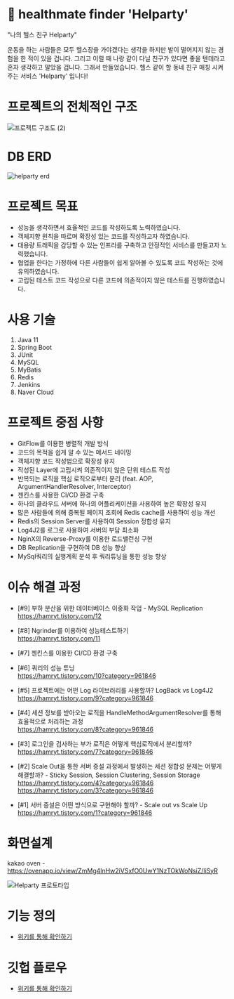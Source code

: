 # 💪 healthmate finder 'Helparty' 

"나의 헬스 친구 Helparty"

운동을 하는 사람들은 모두 헬스장을 가야겠다는 생각을 하지만 발이 떨어지지 않는 경험을 한 적이 있을 겁니다. 
그리고 이럴 때 나랑 같이 다닐 친구가 있다면 좋을 텐데라고 혼자 생각하고 말았을 겁니다. 
그래서 만들었습니다. 
헬스 같이 할 동네 친구 매칭 시켜주는 서비스 'Helparty' 입니다!   

# 프로젝트의 전체적인 구조

![프로젝트 구조도 (2)](https://user-images.githubusercontent.com/25305130/126603634-65653d56-3908-4214-9af8-37a95d6d12bb.png)


# DB ERD
![helparty erd](https://user-images.githubusercontent.com/25305130/121939907-7e1ce000-cd88-11eb-8997-f84f2f6e4e8f.png)



# 프로젝트 목표
- 성능을 생각하면서 효율적인 코드를 작성하도록 노력하였습니다.
- 객체지향 원칙을 따르며 확장성 있는 코드를 작성하고자 하였습니다.
- 대용량 트래픽을 감당할 수 있는 인프라를 구축하고 안정적인 서비스를 만들고자 노력했습니다.
- 협업을 한다는 가정하에 다른 사람들이 쉽게 알아볼 수 있도록 코드 작성하는 것에 유의하였습니다.
- 고립된 테스트 코드 작성으로 다른 코드에 의존적이지 않은 테스트를 진행하였습니다. 

# 사용 기술
1. Java 11
2. Spring Boot
3. JUnit
4. MySQL
5. MyBatis
6. Redis
7. Jenkins
8. Naver Cloud 

# 프로젝트 중점 사항
- GitFlow를 이용한 병렬적 개발 방식
- 코드의 목적을 쉽게 알 수 있는 메서드 네이밍
- 객체지향 코드 작성법으로 확장성 유지
- 작성된 Layer에 고립시켜 의존적이지 않은 단위 테스트 작성
- 반복되는 로직을 핵심 로직으로부터 분리 (feat. AOP, ArgumentHandlerResolver, Interceptor)
- 젠킨스를 사용한 CI/CD 환경 구축
- 하나의 클라우드 서버에 하나의 어플리케이션을 사용하여 높은 확장성 유지
- 많은 사람들에 의해 중복될 페이지 조회에 Redis cache를 사용하여 성능 개선
- Redis의 Session Server를 사용하여 Session 정합성 유지
- Log4J2를 로그로 사용하여 서버의 부담 최소화
- NginX의 Reverse-Proxy를 이용한 로드밸런싱 구현
- DB Replication을 구현하여 DB 성능 향상
- MySql쿼리의 실행계획 분석 후 쿼리튜닝을 통한 성능 향상


# 이슈 해결 과정
- [#9] 부하 분산을 위한 데이터베이스 이중화 작업 - MySQL Replication   
https://hamryt.tistory.com/12
- [#8] Ngrinder를 이용하여 성능테스트하기      
https://hamryt.tistory.com/11
- [#7] 젠킨스를 이용한 CI/CD 환경 구축      
  
- [#6] 쿼리의 성능 튜닝   
https://hamryt.tistory.com/10?category=961846   
- [#5] 프로젝트에는 어떤 Log 라이브러리를 사용할까? LogBack vs Log4J2   
https://hamryt.tistory.com/9?category=961846   
- [#4] 세션 정보를 받아오는 로직을 HandleMethodArgumentResolver를 통해 효율적으로 처리하는 과정   
https://hamryt.tistory.com/8?category=961846   
- [#3] 로그인을 검사하는 부가 로직은 어떻게 핵심로직에서 분리할까?    
https://hamryt.tistory.com/7?category=961846   
- [#2] Scale Out을 통한 서버 증설 과정에서 발생하는 세션 정합성 문제는 어떻게 해결할까? - Sticky Session, Session Clustering, Session Storage   
https://hamryt.tistory.com/4?category=961846        
https://hamryt.tistory.com/3?category=961846   
- [#1] 서버 증설은 어떤 방식으로 구현해야 할까? - Scale out vs Scale Up       
https://hamryt.tistory.com/1?category=961846   

# 화면설계
kakao oven -https://ovenapp.io/view/ZmMg4lnHw2iVSxfO0UwY1NzTOkWoNsiZ/liSyR

![Helparty 프로토타입](https://user-images.githubusercontent.com/25305130/117656221-0bda3e00-b1d3-11eb-8bd4-5db2c9d44879.png)   
   
# 기능 정의
- [위키를 통해 확인하기](https://github.com/f-lab-edu/healthmate-finder/wiki/UseCase)

# 깃헙 플로우
- [위키를 통해 확인하기](https://github.com/f-lab-edu/healthmate-finder/wiki/Git-Flow)


